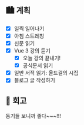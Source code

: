 ## 🏙️ 계획

- [x] 일찍 일어나기
- [x] 아침 스트레칭
- [x] 신문 읽기
- [x] Vue 3 강의 듣기
  - [x] 오늘 강의 끝내기!
  - [x] 공식문서 읽기
- [x] 일반 서적 읽기: 올드걸의 시집
- [x] 블로그 글 작성하기

## 🌆 회고

동기들 보니까 좋다~~~!!! 